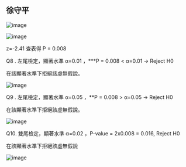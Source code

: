  ## 徐守平

![image](https://github.com/user-attachments/assets/926aac00-e639-4a93-8f0e-c1497a79630e)


![image](https://github.com/user-attachments/assets/220920cf-a8f8-4cf8-8485-7b9e842a3f88)


 z=-2.41 查表得 P = 0.008


Q8 . 左尾檢定，顯著水準 α=0.01 ，***P = 0.008 < α=0.01 → Reject H0

 

在該顯著水準下拒絕該虛無假說。

 

![image](https://github.com/user-attachments/assets/c9bf9f34-b7cf-4c51-aca1-82cce97dd777)

 

Q9 . 左尾檢定，顯著水準 α=0.05 ，**P = 0.008 > α=0.05 → Reject H0


在該顯著水準下拒絕該虛無假說。

 

![image](https://github.com/user-attachments/assets/9ece5f98-1bf1-4d34-8b1e-b3764506c213)


Q10.  雙尾檢定，顯著水準 α=0.02 ，P-value = 2x0.008 = 0.016, Reject H0

在該顯著水準下拒絕該虛無假說

![image](https://github.com/user-attachments/assets/d0930f3f-0b6b-449a-83e0-3e4f1432e1bf)


